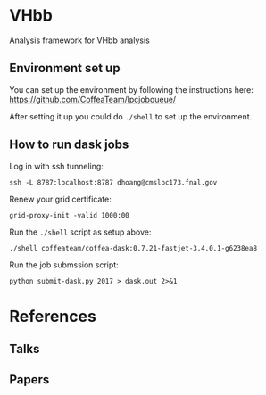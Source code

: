 # VHbb
Analysis framework for VHbb analysis

## Environment set up
You can set up the environment by following the instructions here: https://github.com/CoffeaTeam/lpcjobqueue/

After setting it up you could do `./shell` to set up the environment.

## How to run dask jobs

Log in with ssh tunneling:

```
ssh -L 8787:localhost:8787 dhoang@cmslpc173.fnal.gov
```

Renew your grid certificate:

```
grid-proxy-init -valid 1000:00
```

Run the `./shell` script as setup above:

```
./shell coffeateam/coffea-dask:0.7.21-fastjet-3.4.0.1-g6238ea8
```

Run the job submssion script:

```
python submit-dask.py 2017 > dask.out 2>&1
```

# References

## Talks

## Papers
